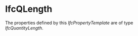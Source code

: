IfcQLength
==========
The properties defined by this _IfcPropertyTemplate_ are of type
_IfcQuantityLength_.


